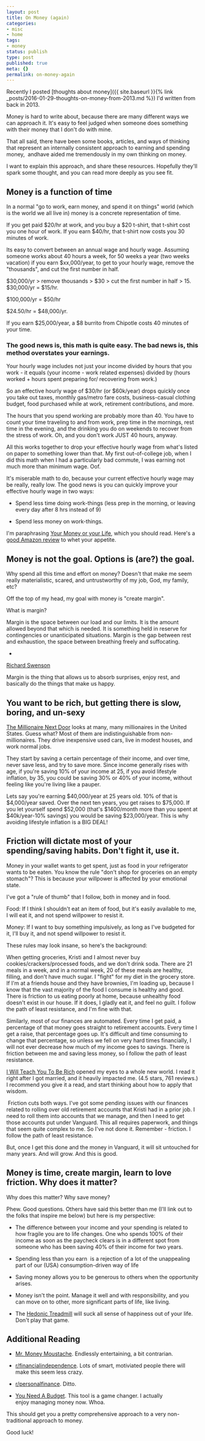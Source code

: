 ```yaml
---
layout: post
title: On Money (again)
categories:
- misc
- home
tags:
- money
status: publish
type: post
published: true
meta: {}
permalink: on-money-again
---
```




Recently I posted
[thoughts about money]({{ site.baseurl }}{% link _posts/2016-01-29-thoughts-on-money-from-2013.md %}) I'd written from back in 2013. 



Money is hard to write about, because there are many different ways we can approach it. It's easy to feel judged when someone does something with their money that I don't do with mine.



That all said, there have been some books, articles, and ways of thinking that represent an internally consistent approach to earning and spending money, 
andhave aided me tremendously in my own thinking on money.



I want to explain this approach, and share these resources. Hopefully they'll spark some thought, and you can read more deeply as you see fit.


## Money is a function of time



In a normal "go to work, earn money, and spend it on things" world (which is the world we all live in) money is a concrete representation of time.



If you get paid $20/hr at work, and you buy a $20 t-shirt, that t-shirt cost you one hour of work. If you earn $40/hr, that t-shirt now costs you 30 minutes of work. 



Its easy to convert between an annual wage and hourly wage. Assuming someone works about 40 hours a week, for 50 weeks a year (two weeks vacation) if you earn $xx,000/year, to get to your hourly wage, remove the "thousands", and cut the first number in half.



$30,000/yr > remove thousands > $30 > cut the first number in half > 15. $30,000/yr = $15/hr.



$100,000/yr = $50/hr



$24.50/hr = $48,000/yr.



If you earn $25,000/year, a $8 burrito from Chipotle costs 40 minutes of your time. 


### The good news is, this math is quite easy. The bad news is, this method overstates your earnings. 



Your hourly wage includes not just your income divided by hours that you work - it equals (your income - work related expenses) divided by (hours worked + hours spent preparing for/ recovering from work.)



So an effective hourly wage of $30/hr (or $60k/year) drops quickly once you take out taxes, monthly gas/metro fare costs, business-casual clothing budget, food purchased while at work, retirement contributions, and more. 



The hours that you spend working are probably more than 40. You have to count your time traveling to and from work, prep time in the mornings, rest time in the evening, and the drinking you do on weekends to recover from the stress of work. Oh, and you don't work JUST 40 hours, anyway. 



All this works together to drop your effective hourly wage from what's listed on paper to something lower than that. My first out-of-college job, when I did this math when I had a particularly bad commute, I was earning not much more than minimum wage. Oof. 



It's miserable math to do, because your current effective hourly wage may be really, really low. The good news is you can quickly improve your effective hourly wage in two ways:


* Spend less time doing work-things (less prep in the morning, or leaving every day after 8 hrs instead of 9)


* Spend less money on work-things. 


I'm paraphrasing
[Your Money or your Life](http://www.amazon.com/gp/product/B0052MD8VO/ref=dp-kindle-redirect?ie=UTF8&btkr=1), which you should read. Here's a
[good Amazon review](http://www.amazon.com/review/RKC0S5T9HHK36/ref=cm_cr_dp_title?ie=UTF8&ASIN=B0052MD8VO&channel=detail-glance&nodeID=133140011&store=digital-text) to whet your appetite. 


## Money is not the goal. Options is (are?) the goal.



Why spend all this time and effort on money? Doesn't that make me seem really materialistic, scared, and untrustworthy of my job, God, my family, etc?  



Off the top of my head, my goal with money is "create margin". 



What is margin?



Margin is the space between our load and our limits. It is the amount allowed beyond that which is needed. It is something held in reserve for contingencies or unanticipated situations. Margin is the gap between rest and exhaustion, the space between breathing freely and suffocating.



-
[Richard Swenson](http://www.amazon.com/exec/obidos/ASIN/1576836827/fwis-20)



Margin is the thing that allows us to absorb surprises, enjoy rest, and basically do the things that make us happy. 


## You want to be rich, but getting there is slow, boring, and un-sexy



[The Millionaire Next Door](http://www.amazon.com/gp/product/B00CLT31D6/ref=dp-kindle-redirect?ie=UTF8&btkr=1) looks at many, many millionaires in the United States. Guess what? Most of them are indistinguishable from non-millionaires. They drive inexpensive used cars, live in modest houses, and work normal jobs.



They start by saving a certain percentage of their income, and over time, never save less, and try to save more. Since income generally rises with age, if you're saving 10% of your income at 25, if you avoid lifestyle inflation, by 35, you could be saving 30% or 40% of your income, without feeling like you're living like a pauper. 



Lets say you're earning $40,000/year at 25 years old. 10% of that is $4,000/year saved. Over the next ten years, you get raises to $75,000. If you let yourself spend $52,000 (that's $1400/month more than you spent at $40k/year-10% savings) you would be saving $23,000/year. This is why avoiding lifestyle inflation is a BIG DEAL!


## Friction will dictate most of your spending/saving habits. Don't fight it, use it.



Money in your wallet wants to get spent, just as food in your refrigerator wants to be eaten. You know the rule "don't shop for groceries on an empty stomach"? This is because your willpower is affected by your emotional state. 



I've got a "rule of thumb" that I follow, both in money and in food. 



Food: If I think I shouldn't eat an item of food, but it's easily available to me, I will eat it, and not spend willpower to resist it.


Money: If I want to buy something impulsively, as long as I've budgeted for it, I'll buy it, and not spend willpower to resist it.



These rules may look insane, so here's the background:


When getting groceries, Kristi and I almost never buy cookies/crackers/processed foods, and we don't drink soda. There are 21 meals in a week, and in a normal week, 20 of these meals are healthy, filling, and don't have much sugar. I "fight" for my diet in the grocery store. If I'm at a friends house and they have brownies, I'm loading up, because I know that the vast majority of the food I consume is healthy and good. There is
friction to us eating poorly at home, because
unhealthy food doesn't exist in our house. If it does, I gladly eat it, and feel no guilt. I follow the path of least resistance, and I'm fine with that.



Similarly, most of our finances are automated. Every time I get paid, a percentage of that money goes straight to retirement accounts. Every time I get a raise, that percentage goes up. It's difficult and time consuming to change that percentage, so unless we fell on very hard times financially, I will not ever decrease how much of my income goes to savings. There is friction between me and saving
less money, so I follow the path of least resistance.



[I Will Teach You To Be Rich](http://www.amazon.com/gp/product/B004WL4BW6/ref=dp-kindle-redirect?ie=UTF8&btkr=1) opened my eyes to a whole new world. I read it right after I got married, and it heavily impacted me. (4.5 stars, 761 reviews.) I recommend you give it a read, and start thinking about how to apply that wisdom. 



 Friction cuts both ways. I've got some pending issues with our finances related to rolling over old retirement accounts that Kristi had in a prior job. I need to roll them into accounts that we manage, and then I need to get those accounts put under Vanguard. This all requires paperwork, and things that seem quite complex to me. So I've not done it. Remember - friction. I follow the path of least resistance. 



But, once I get this done and the money in Vanguard, it will sit untouched for many years. And will grow. And this is good. 


## Money is time, create margin, learn to love friction. Why does it matter?



Why does this matter? Why save money? 



Phew. Good questions. Others have said this better than me (I'll link out to the folks that inspire me below) but here is my perspective:


* The difference between your income and your spending is related to how fragile you are to life changes. One who spends 100% of their income as soon as the paycheck clears is in a different spot from someone who has been saving 40% of their income for two years.


* Spending less than you earn
 is a rejection of a lot of the unappealing part of our (USA) consumption-driven way of life


* Saving money allows you to be generous to others when the opportunity arises. 


* Money isn't the point. Manage it well and with responsibility, and you can move on to other, more significant parts of life, like living. 


* The
[Hedonic Treadmill](https://en.wikipedia.org/wiki/Hedonic_treadmill) will suck all sense of happiness out of your life. Don't play that game.

## Additional Reading


* [Mr. Money Moustache](http://www.mrmoneymustache.com/2013/02/22/getting-rich-from-zero-to-hero-in-one-blog-post/). Endlessly entertaining, a bit contrarian.


* [r/financialindependence](https://www.reddit.com/r/financialindependence/). Lots of smart, motiviated people there will make this seem less crazy.


* [r/personalfinance](http://www.reddit.com/r/personalfinance/). Ditto.


* [You Need A Budget](http://www.youneedabudget.com/learn). This tool is a game changer. I actually
enjoy managing money now. Whoa. 


This should get you a pretty comprehensive approach to a very non-traditional approach to money.



Good luck! 



 

